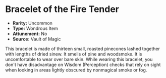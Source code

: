 # Bracelet of the Fire Tender

- **Rarity:** Uncommon
- **Type:** Wondrous Item
- **Attunement:** No
- **Source:** Vault of Magic

This bracelet is made of thirteen small, roasted pinecones lashed together with lengths of dried sinew. It smells of pine and woodsmoke. It is uncomfortable to wear over bare skin. While wearing this bracelet, you don't have disadvantage on Wisdom (Perception) checks that rely on sight when looking in areas lightly obscured by nonmagical smoke or fog.
